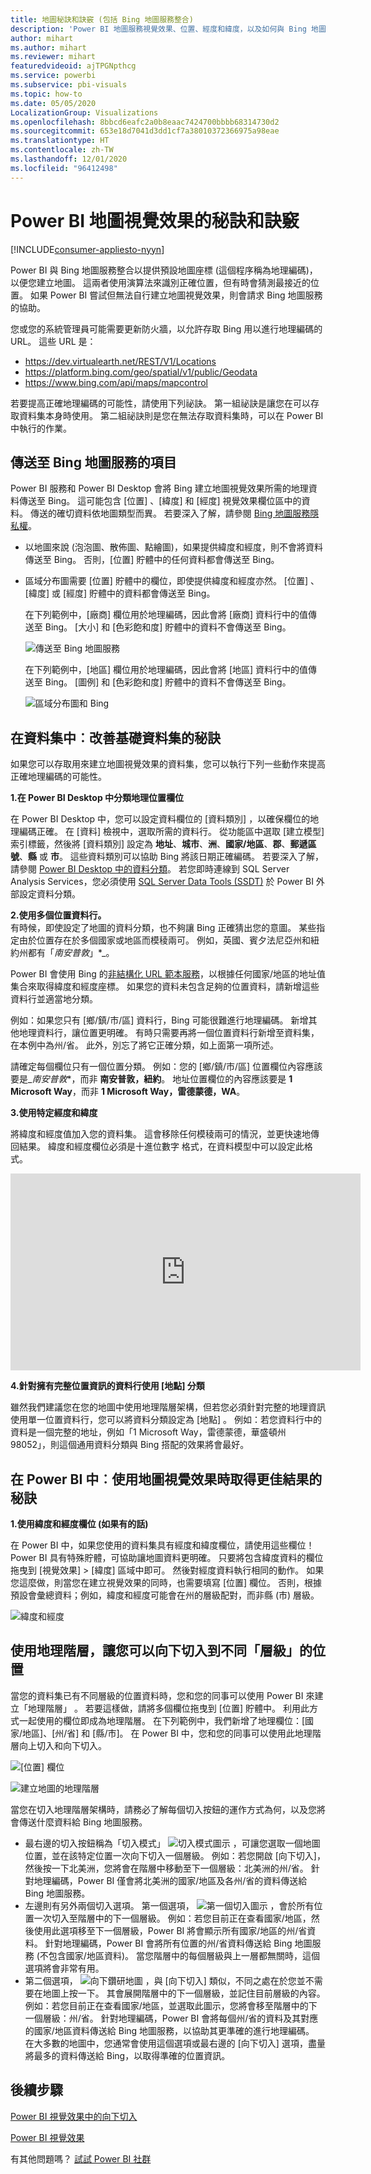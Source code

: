 ```yaml
---
title: 地圖秘訣和訣竅 (包括 Bing 地圖服務整合)
description: 'Power BI 地圖服務視覺效果、位置、經度和緯度，以及如何與 Bing 地圖服務整合運作的秘訣和訣竅。 '
author: mihart
ms.author: mihart
ms.reviewer: mihart
featuredvideoid: ajTPGNpthcg
ms.service: powerbi
ms.subservice: pbi-visuals
ms.topic: how-to
ms.date: 05/05/2020
LocalizationGroup: Visualizations
ms.openlocfilehash: 8bbcd6eafc2a0b8eaac7424700bbbb68314730d2
ms.sourcegitcommit: 653e18d7041d3dd1cf7a38010372366975a98eae
ms.translationtype: HT
ms.contentlocale: zh-TW
ms.lasthandoff: 12/01/2020
ms.locfileid: "96412498"
---
```

# <a name="tips-and-tricks-for-power-bi-map-visualizations"></a>Power BI 地圖視覺效果的秘訣和訣竅

[!INCLUDE[consumer-appliesto-nyyn](../includes/consumer-appliesto-nyyn.md)]    

Power BI 與 Bing 地圖服務整合以提供預設地圖座標 (這個程序稱為地理編碼)，以便您建立地圖。 這兩者使用演算法來識別正確位置，但有時會猜測最接近的位置。 如果 Power BI 嘗試但無法自行建立地圖視覺效果，則會請求 Bing 地圖服務的協助。 

您或您的系統管理員可能需要更新防火牆，以允許存取 Bing 用以進行地理編碼的 URL。  這些 URL 是：
* https://dev.virtualearth.net/REST/V1/Locations
* https://platform.bing.com/geo/spatial/v1/public/Geodata
* https://www.bing.com/api/maps/mapcontrol

若要提高正確地理編碼的可能性，請使用下列祕訣。 第一組祕訣是讓您在可以存取資料集本身時使用。 第二組祕訣則是您在無法存取資料集時，可以在 Power BI 中執行的作業。 

## <a name="what-is-sent-to-bing-maps"></a>傳送至 Bing 地圖服務的項目
Power BI 服務和 Power BI Desktop 會將 Bing 建立地圖視覺效果所需的地理資料傳送至 Bing。 這可能包含 [位置]  、[緯度]  和 [經度]  視覺效果欄位區中的資料。 傳送的確切資料依地圖類型而異。 若要深入了解，請參閱 [Bing 地圖服務隱私權](https://go.microsoft.com/fwlink/?LinkID=248686)。

* 以地圖來說 (泡泡圖、散佈圖、點繪圖)，如果提供緯度和經度，則不會將資料傳送至 Bing。 否則，[位置]  貯體中的任何資料都會傳送至 Bing。     

* 區域分布圖需要 [位置]  貯體中的欄位，即使提供緯度和經度亦然。 [位置]  、[緯度]  或 [經度]  貯體中的資料都會傳送至 Bing。
  
    在下列範例中，[廠商]  欄位用於地理編碼，因此會將 [廠商] 資料行中的值傳送至 Bing。 [大小]  和 [色彩飽和度]  貯體中的資料不會傳送至 Bing。
  
    ![傳送至 Bing 地圖服務](./media/power-bi-map-tips-and-tricks/power-bi-sent-to-bing-new.png)
  
    在下列範例中，[地區]  欄位用於地理編碼，因此會將 [地區] 資料行中的值傳送至 Bing。 [圖例]  和 [色彩飽和度]  貯體中的資料不會傳送至 Bing。
  
    ![區域分布圖和 Bing](./media/power-bi-map-tips-and-tricks/power-bi-filled-map.png)

## <a name="in-the-dataset-tips-to-improve-the-underlying-dataset"></a>在資料集中︰改善基礎資料集的秘訣
如果您可以存取用來建立地圖視覺效果的資料集，您可以執行下列一些動作來提高正確地理編碼的可能性。

**1.在 Power BI Desktop 中分類地理位置欄位**

在 Power BI Desktop 中，您可以設定資料欄位的 [資料類別]  ，以確保欄位的地理編碼正確。 在 [資料] 檢視中，選取所需的資料行。 從功能區中選取 [建立模型]  索引標籤，然後將 [資料類別]  設定為 **地址**、**城市**、**洲**、**國家/地區**、**郡**、**郵遞區號**、**縣** 或 **市**。 這些資料類別可以協助 Bing 將該日期正確編碼。 若要深入了解，請參閱 [Power BI Desktop 中的資料分類](../transform-model/desktop-data-categorization.md)。 若您即時連線到 SQL Server Analysis Services，您必須使用 [SQL Server Data Tools (SSDT)](/sql/ssdt/download-sql-server-data-tools-ssdt) 於 Power BI 外部設定資料分類。

**2.使用多個位置資料行。**     
 有時候，即使設定了地圖的資料分類，也不夠讓 Bing 正確猜出您的意圖。 某些指定由於位置存在於多個國家或地區而模稜兩可。 例如，英國、賓夕法尼亞州和紐約州都有「*_南安普敦_*」*_。

Power BI 會使用 Bing 的[非結構化 URL 範本服務](/bingmaps/rest-services/locations/find-a-location-by-address)，以根據任何國家/地區的地址值集合來取得緯度和經度座標。 如果您的資料未包含足夠的位置資料，請新增這些資料行並適當地分類。

 例如：如果您只有 [鄉/鎮/市/區] 資料行，Bing 可能很難進行地理編碼。 新增其他地理資料行，讓位置更明確。  有時只需要再將一個位置資料行新增至資料集，在本例中為州/省。 此外，別忘了將它正確分類，如上面第一項所述。

請確定每個欄位只有一個位置分類。 例如：您的 [鄉/鎮/市/區] 位置欄位內容應該要是_*南安普敦**，而非 **南安普敦，紐約**。  地址位置欄位的內容應該要是 **1 Microsoft Way**，而非 **1 Microsoft Way，雷德蒙德，WA**。

**3.使用特定經度和緯度**

將緯度和經度值加入您的資料集。 這會移除任何模稜兩可的情況，並更快速地傳回結果。 緯度和經度欄位必須是十進位數字  格式，在資料模型中可以設定此格式。

<iframe width="560" height="315" src="https://www.youtube.com/embed/ajTPGNpthcg" frameborder="0" allowfullscreen></iframe>

**4.針對擁有完整位置資訊的資料行使用 [地點] 分類**

雖然我們建議您在您的地圖中使用地理階層架構，但若您必須針對完整的地理資訊使用單一位置資料行，您可以將資料分類設定為 [地點]  。 例如：若您資料行中的資料是一個完整的地址，例如「1 Microsoft Way，雷德蒙德，華盛頓州 98052」，則這個通用資料分類與 Bing 搭配的效果將會最好。 

## <a name="in-power-bi-tips-to-get-better-results-when-using-map-visualizations"></a>在 Power BI 中︰使用地圖視覺效果時取得更佳結果的秘訣
**1.使用緯度和經度欄位 (如果有的話)**

在 Power BI 中，如果您使用的資料集具有經度和緯度欄位，請使用這些欄位！  Power BI 具有特殊貯體，可協助讓地圖資料更明確。 只要將包含緯度資料的欄位拖曳到 [視覺效果] > [緯度]  區域中即可。  然後對經度資料執行相同的動作。 如果您這麼做，則當您在建立視覺效果的同時，也需要填寫 [位置]  欄位。 否則，根據預設會彙總資料；例如，緯度和經度可能會在州的層級配對，而非縣 (市) 層級。

![緯度和經度](./media/power-bi-map-tips-and-tricks/pbi_latitude.png) 

## <a name="use-geo-hierarchies-so-you-can-drill-down-to-different-levels-of-location"></a>使用地理階層，讓您可以向下切入到不同「層級」的位置
當您的資料集已有不同層級的位置資料時，您和您的同事可以使用 Power BI 來建立「地理階層」  。 若要這樣做，請將多個欄位拖曳到 [位置]  貯體中。 利用此方式一起使用的欄位即成為地理階層。 在下列範例中，我們新增了地理欄位：[國家/地區]、[州/省] 和 [縣/市]。 在 Power BI 中，您和您的同事可以使用此地理階層向上切入和向下切入。

  ![[位置] 欄位](./media/power-bi-map-tips-and-tricks/power-bi-hierarchy.png)

   ![建立地圖的地理階層](./media/power-bi-map-tips-and-tricks/power-bi-geo.gif)

當您在切入地理階層架構時，請務必了解每個切入按鈕的運作方式為何，以及您將會傳送什麼資料給 Bing 地圖服務。 

* 最右邊的切入按鈕稱為「切入模式」 ![切入模式圖示](media/power-bi-map-tips-and-tricks/power-bi-drill-down.png) ，可讓您選取一個地圖位置，並在該特定位置一次向下切入一個層級。 例如：若您開啟 [向下切入]，然後按一下北美洲，您將會在階層中移動至下一個層級：北美洲的州/省。 針對地理編碼，Power BI 僅會將北美洲的國家/地區及各州/省的資料傳送給 Bing 地圖服務。  
* 左邊則有另外兩個切入選項。 第一個選項， ![第一個切入圖示](media/power-bi-map-tips-and-tricks/power-bi-drill-down2.png) ，會於所有位置一次切入至階層中的下一個層級。 例如：若您目前正在查看國家/地區，然後使用此選項移至下一個層級，Power BI 將會顯示所有國家/地區的州/省資料。 針對地理編碼，Power BI 會將所有位置的州/省資料傳送給 Bing 地圖服務 (不包含國家/地區資料)。 當您階層中的每個層級與上一層都無關時，這個選項將會非常有用。 
* 第二個選項， ![向下鑽研地圖](./media/power-bi-map-tips-and-tricks/power-bi-drill-down3.png) ，與 [向下切入] 類似，不同之處在於您並不需要在地圖上按一下。  其會展開階層中的下一個層級，並記住目前層級的內容。 例如：若您目前正在查看國家/地區，並選取此圖示，您將會移至階層中的下一個層級：州/省。 針對地理編碼，Power BI 會將每個州/省的資料及其對應的國家/地區資料傳送給 Bing 地圖服務，以協助其更準確的進行地理編碼。 在大多數的地圖中，您通常會使用這個選項或最右邊的 [向下切入] 選項，盡量將最多的資料傳送給 Bing，以取得準確的位置資訊。 

## <a name="next-steps"></a>後續步驟
[Power BI 視覺效果中的向下切入](../consumer/end-user-drill.md)

[Power BI 視覺效果](power-bi-report-visualizations.md)

有其他問題嗎？ [試試 Power BI 社群](https://community.powerbi.com/)